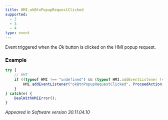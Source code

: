 ```yaml
---
title: HMI.okBtnPopupRequestClicked
supported:
  - 2
  - 3
  - 4
type: event
---
```

Event triggered when the *Ok* button is clicked on the HMI popup request.

### Example

```javascript
try {
	// HMI
	if ((typeof HMI !== "undefined") && (typeof HMI.addEventListener !== "undefined")) {
		HMI.addEventListener("okBtnPopupRequestClicked", ProceedAction());
	}
} catch(e) {
	DealWithHMIError();
}
```

*Appeared in Software version 30.11.04.10*